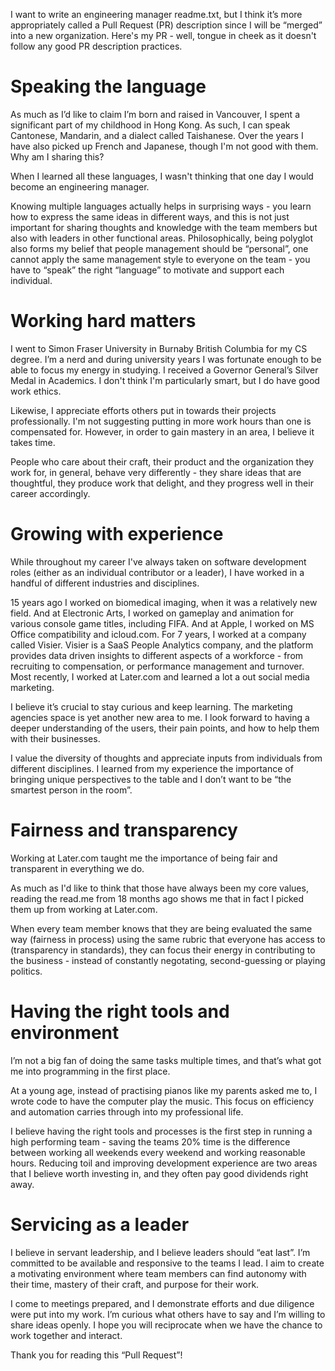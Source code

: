 I want to write an engineering manager readme.txt, but I think it’s more appropriately called a Pull Request (PR) description since I will be “merged” into a new organization. 
Here's my PR - well, tongue in cheek as it doesn't follow any good PR description practices.

# Speaking the language
As much as I’d like to claim I’m born and raised in Vancouver, I spent a significant part of my childhood in Hong Kong.  As such, I can speak Cantonese, Mandarin, and a dialect called Taishanese.  Over the years I have also picked up French and Japanese, though I'm not good with them.  Why am I sharing this? 

When I learned all these languages, I wasn't thinking that one day I would become an engineering manager. 

Knowing multiple languages actually helps in surprising ways - you learn how to express the same ideas in different ways, and this is not just important for sharing thoughts and knowledge with the team members but also with leaders in other functional areas.  Philosophically, being polyglot also forms my belief that people management should be “personal”, one cannot apply the same management style to everyone on the team - you have to “speak” the right “language” to motivate and support each individual.

# Working hard matters
I went to Simon Fraser University in Burnaby British Columbia for my CS degree.  I’m a nerd and during university years I was fortunate enough to be able to focus my energy in studying.  I received a Governor General’s Silver Medal in Academics.  I don't think I'm particularly smart, but I do have good work ethics.  

Likewise, I appreciate efforts others put in towards their projects professionally.  I'm not suggesting putting in more work hours than one is compensated for.  However, in order to gain mastery in an area, I believe it takes time.  

People who care about their craft, their product and the organization they work for, in general, behave very differently - they share ideas that are thoughtful, they produce work that delight, and they progress well in their career accordingly.

# Growing with experience 
While throughout my career I've always taken on software development roles (either as an individual contributor or a leader), I have worked in a handful of different industries and disciplines.  

15 years ago I worked on biomedical imaging, when it was a relatively new field.  And at Electronic Arts, I worked on gameplay and animation for various console game titles, including FIFA.  And at Apple, I worked on MS Office compatibility and icloud.com.  For 7 years, I worked at a company called Visier.  Visier is a SaaS People Analytics company, and the platform provides data driven insights to different aspects of a workforce - from recruiting to compensation, or performance management and turnover.  Most recently, I worked at Later.com and learned a lot a out social media marketing.

I believe it’s crucial to stay curious and keep learning.  The marketing agencies space is yet another new area to me.  I look forward to having a deeper understanding of the users, their pain points, and how to help them with their businesses.

I value the diversity of thoughts and appreciate inputs from individuals from different disciplines.  I learned from my experience the importance of bringing unique perspectives to the table and I don’t want to be “the smartest person in the room”. 

# Fairness and transparency
Working at Later.com taught me the importance of being fair and transparent in everything we do.  

As much as I'd like to think that those have always been my core values, reading the read.me from 18 months ago shows me that in fact
 I picked them up from working at Later.com.  

When every team member knows that they are being evaluated the same way (fairness in process) using the same rubric that everyone has access to (transparency in standards), they can focus their energy in contributing to the business - instead of constantly 
negotating, second-guessing or playing politics.

# Having the right tools and environment
I’m not a big fan of doing the same tasks multiple times, and that’s what got me into programming in the first place.  

At a young age, instead of practising pianos like my parents asked me to, I wrote code to have the computer play the music.  This focus on efficiency and automation carries through into my professional life.  

I believe having the right tools and processes is the first step in running a high performing team - saving the teams 20% time is the difference between working all weekends every weekend and working reasonable hours.  Reducing toil and improving development experience are two areas that I believe worth investing in, and they often pay good dividends right away.

# Servicing as a leader
I believe in servant leadership, and I believe leaders should “eat last”.  I’m committed to be available and responsive to the teams I lead.  I aim to create a motivating environment where team members can find autonomy with their time, mastery of their craft, and purpose for their work. 

I come to meetings prepared, and I demonstrate efforts and due diligence were put into my work.  I’m curious what others have to say and I’m willing to share ideas openly.  I hope you will reciprocate when we have the chance to work together and interact.

Thank you for reading this “Pull Request”!